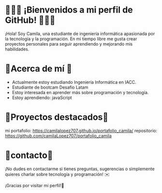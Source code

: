 # 💐💐💐 ¡Bienvenidos a mi perfil de GitHub! 💐💐💐

¡Hola! Soy Camila, una estudiante de ingeniería informática apasionada por la tecnología y la programación. En mi tiempo libre me gusta crear proyectos personales para seguir aprendiendo y mejorando mis habilidades.

# 🌸Acerca de mí 🌸

* Actualmente estoy estudiando Ingeniería Informática en IACC.
* Estudiante de bootcam Desafio Latam
* Estoy interesada en aprender más sobre programación y tecnología.
* Estoy aprendiendo: javaScript

# 🌷Proyectos destacados🌷

mi portafolio: https://camilalopez707.github.io/portafolio_camila/
repositorio: https://github.com/camilaLopez707/portafolio_camila

# 🌻contacto🌻

¡No dudes en contactarme si tienes preguntas, sugerencias o simplemente quieres charlar sobre tecnología y programación! ✉️

¡Gracias por visitar mi perfil!🌼
 
